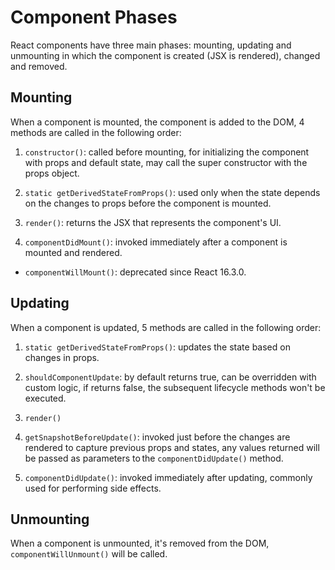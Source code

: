 # Component Phases

React components have three main phases: mounting, updating and unmounting in which the component is created (JSX is rendered), changed and removed.

## Mounting

When a component is mounted, the component is added to the DOM, 4 methods are called in the following order:

1. `constructor()`: called before mounting, for initializing the component with props and default state, may call the super constructor with the props object.

2. `static getDerivedStateFromProps()`: used only when the state depends on the changes to props before the component is mounted.

3. `render()`: returns the JSX that represents the component's UI.

4. `componentDidMount()`: invoked immediately after a component is mounted and rendered.

* `componentWillMount()`: deprecated since React 16.3.0.

## Updating

When a component is updated, 5 methods are called in the following order:

1. `static getDerivedStateFromProps()`: updates the state based on changes in props.

2. `shouldComponentUpdate`: by default returns true, can be overridden with custom logic, if returns false, the subsequent lifecycle methods won't be executed.

3. `render()`

4. `getSnapshotBeforeUpdate()`: invoked just before the changes are rendered to capture previous props and states, any values returned will be passed as parameters to the `componentDidUpdate()` method.

5. `componentDidUpdate()`: invoked immediately after updating, commonly used for performing side effects.

## Unmounting

When a component is unmounted, it's removed from the DOM, `componentWillUnmount()` will be called.
